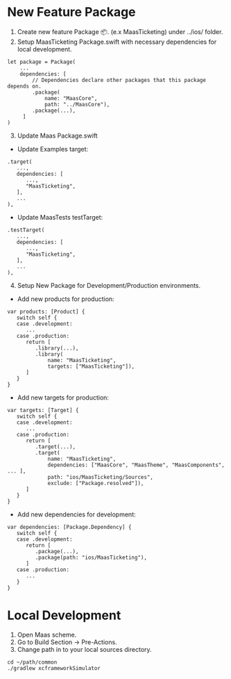 #  New Feature Package

1. Create new feature Package 📦. (e.x MaasTicketing) under ../ios/ folder.
2. Setup MaasTicketing Package.swift with necessary dependencies for local development.
```
let package = Package(
    ...
    dependencies: [
        // Dependencies declare other packages that this package depends on.
        .package(
            name: "MaasCore",
            path: "../MaasCore"),
        .package(...),
     ]
)
```
3. Update Maas Package.swift
- Update Examples target:
```
.target(
   ...,
   dependencies: [
      ...,
      "MaasTicketing",
   ],
   ...
),
```

- Update MaasTests testTarget:
```
.testTarget(
   ...,
   dependencies: [
      ...,
      "MaasTicketing",
   ],
   ...
),
```

4. Setup New Package for Development/Production environments.
- Add new products for production:
```
var products: [Product] {
   switch self {
   case .development:
      ...
   case .production:
      return [
         .library(...),
         .library(
             name: "MaasTicketing",
             targets: ["MaasTicketing"]),
      ]
   }
}
```

- Add new targets for production:
```
var targets: [Target] {
   switch self {
   case .development:
      ...
   case .production:
      return [
         .target(...),
         .target(
             name: "MaasTicketing",
             dependencies: ["MaasCore", "MaasTheme", "MaasComponents", ... ],
             path: "ios/MaasTicketing/Sources",
             exclude: ["Package.resolved"]),
      ]
   }
}
```

- Add new dependencies for development:
```
var dependencies: [Package.Dependency] {
   switch self {
   case .development:
      return [
         .package(...),
         .package(path: "ios/MaasTicketing"),
      ]
   case .production:
      ...
   }
}
```

#  Local Development

1. Open Maas scheme.
2. Go to Build Section -> Pre-Actions.
3. Change path in to your local sources directory.
```
cd ~/path/common
./gradlew xcframeworkSimulator
```
